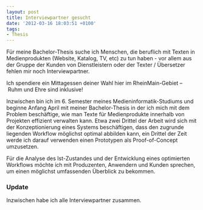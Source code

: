 ```yaml
---
layout: post
title: Interviewpartner gesucht
date: '2012-03-16 18:03:51 +0100'
tags:
- Thesis
---
```

<p>Für meine Bachelor-Thesis suche ich Menschen, die beruflich mit Texten in Medienprodukten (Website, Katalog, TV, etc) zu tun haben - vor allem aus der Gruppe der Kunden von Dienstleistern oder der Texter / Übersetzer fehlen mir noch Interviewpartner.</p>
<p>Ich spendiere ein Mittagessen deiner Wahl hier im RheinMain-Gebiet – Ruhm und Ehre sind inklusive!</p>
<p>Inzwischen bin ich im 6. Semester meines Medieninformatik-Studiums und beginne Anfang April mit meiner Bachelor-Thesis in der ich mich mit dem Problem beschäftige, wie man Texte für Medienprodukte innerhalb von Projekten effizient verwalten kann. Etwa zwei Drittel der Arbeit wird sich mit der Konzeptionierung eines Systems beschäftigen, dass den zugrunde liegenden Workflow möglichst optimal abbilden kann, ein Drittel der Zeit werde ich darauf verwenden einen Prototypen als Proof-of-Concept umzusetzen.</p>
<p>Für die Analyse des Ist-Zustandes und der Entwicklung eines optimierten Workflows möchte ich mit Produzenten, Anwendern und Kunden sprechen, um einen möglichst umfassenden Überblick zu bekommen.</p>
<h3>Update</h3>
<p>Inzwischen habe ich alle Interviewpartner zusammen.</p>
